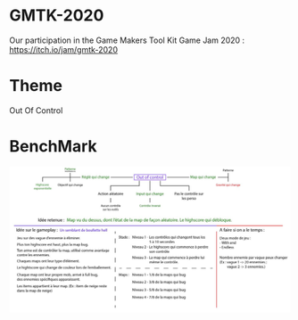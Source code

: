 # GMTK-2020
Our participation in the Game Makers Tool Kit Game Jam 2020 : https://itch.io/jam/gmtk-2020
# Theme
Out Of Control

# BenchMark
![bench](https://github.com/TomKauffeld/GMTK-2020/raw/master/design/Benchmark.jpg)
